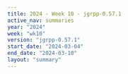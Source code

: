 ```yaml
---
title: 2024 - Week 10 - jgrpp-0.57.1
active_nav: summaries
year: "2024"
week: "wk10"
version: "jgrpp-0.57.1"
start_date: "2024-03-04"
end_date: "2024-03-10"
layout: "summary"
---
```

